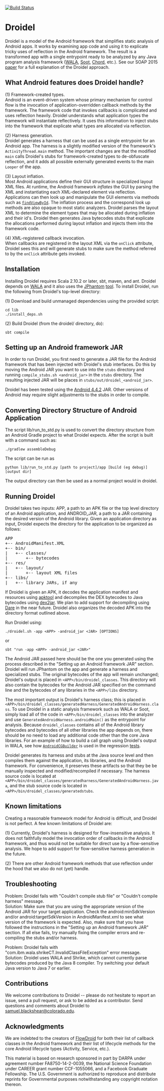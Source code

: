 [![Build Status](https://travis-ci.org/cuplv/droidel.svg?branch=master)](https://travis-ci.org/cuplv/droidel)

Droidel
=======

Droidel is a model of the Android framework that simplifies static analysis of Android apps. It works by examining app code and using it to explicate tricky uses of reflection in the Android framework. The result is a transformed app with a single entrypoint ready to be analyzed by any Java program analysis framework ([WALA](http://wala.sourceforge.net/wiki/index.php/Main_Page), [Soot](http://www.sable.mcgill.ca/soot/), [Chord](http://pag.gatech.edu/chord), etc.). See our SOAP 2015 [paper](https://www.cs.colorado.edu/~sabl4745/papers/droidel.pdf) for a full explanation of the Droidel approach.


What Android features does Droidel handle?
------------------------------------------
(1) Framework-created types.  
Android is an event-driven system whose primary mechanism for control flow is the invocation of application-overridden callback methods by the framework. The framework code that invokes callbacks is complicated and uses reflection heavily. Droidel understands what application types the framework will instantiate reflectively. It uses this information to inject stubs into the framework that explicate what types are allocated via reflection. 

(2) Harness generation.  
Droidel generates a harness that can be used as a single entrypoint for an Android app. The harness is a slightly modified version of the framework's `ActivityThread.main` method. The important changes are that the modified `main` calls Droidel's stubs for framework-created types to de-obfuscate reflection, and it adds all possible externally generated events to the main `Looper` of the app.

(3) Layout inflation.  
Most Android applications define their GUI structure in specialized layout XML files. At runtime, the Android framework *inflates* the GUI by parsing the XML and instantiating each XML-declared element via reflection. Applications can then look up and manipulate the GUI elements via methods such as [`findViewById`](http://developer.android.com/reference/android/app/Activity.html#findViewById(int)). The inflation process and the correspond look up methods are also opaque to most static analyzers. Droidel parses the layout XML to determine the element types that may be allocated during inflation and their id's. Droidel then generates Java bytecodes stubs that explicate the allocations performed during layout inflation and injects them into the framework code.

(4) XML-registered callback invocation.  
When callbacks are registered in the layout XML via the `onClick` attribute, Droidel sees this and will generate stubs to make sure the method referred to by the `onClick` attribute gets invoked.


Installation
------------
Installing Droidel requires Scala 2.10.2 or later, sbt, maven, and ant. Droidel depends on [WALA](https://github.com/wala/WALA) and it also uses the [JPhantom](http://cgi.di.uoa.gr/~smaragd/jphantom-oopsla13.pdf) [tool](https://github.com/gbalats/jphantom). To install Droidel, run the following from Droidel's top-level directory:

(1) Download and build unmanaged dependencies using the provided script:
    
    cd lib
    ./install_deps.sh

(2) Build Droidel (from the droidel/ directory, do):

    sbt compile


Setting up an Android framework JAR
-----------------------------------
In order to run Droidel, you first need to generate a JAR file for the Android framework that has been injected with Droidel's stub interfaces. Do this by moving the Android JAR you want to use into the `stubs` directory and running `compile_stubs.sh <android_jar>` in the `stubs` directory. The resulting injected JAR will be places in `stubs/out/droidel_<android_jar>`.

Droidel has been tested using the [Android 4.4.2](http://repository.grepcode.com/java/ext/com/google/android/android/4.4.2_r1/android-4.4.2_r1.jar) JAR. Other versions of Android may require slight adjustments to the stubs in order to compile.


Converting Directory Structure of Android Application
---------------------------------------------
The script lib/run_to_std.py is used to convert the directory structure from an Android Gradle project to what Droidel expects.  After the script is built with a command such as:

    ./gradlew assembleDebug 
   
The script can be run as 

    python lib/run_to_std.py [path to project]/app [build (eg debug)] [output dir]
    
The output directory can then be used as a normal project would in droidel.

Running Droidel
---------------

Droidel takes two inputs: APP, a path to an APK file or the top level directory of an Android application, and ANDROID_JAR, a path to a JAR containing the desired version of the Android library. Given an application directory as input, Droidel expects the directory for the application to be organized as follows:

<pre>
APP
+-- AndroidManifest.XML
+-- bin/
|   +-- classes/
|       +-- bytecodes
+-- res/
|   +-- layout/
|       +-- layout XML files
+-- libs/
|   +-- library JARs, if any
</pre>


If Droidel is given an APK, it decodes the application manifest and resources using [apktool](http://code.google.com/p/android-apktool/) and decompiles the DEX bytecodes to Java bytecodes using [dex2jar](http://code.google.com/p/dex2jar/). We plan to add support for decompiling using [Dare](http://siis.cse.psu.edu/dare/) in the near future. Droidel also organizes the decoded APK into the directory format outlined above.

Run Droidel using:

	./droidel.sh -app <APP> -android_jar <JAR> [OPTIONS]

or

	sbt "run -app <APP> -android_jar <JAR>"

The Android JAR passed here should be the one you generated using the process described in the "Setting up an Android framework JAR" section. Droidel will run JPhantom on the app and generate a harness and specialized stubs. The original bytecodes of the app will remain unchanged; Droidel's output is placed in `<APP>/bin/droidel_classes`. This directory will also contain the bytecodes for the Android JAR specified on the command line and the bytecodes of any libraries in the `<APP>/libs` directory.

The most important output is Droidel's harness class; this is placed in `<APP>/bin/droidel_classes/generatedHarness/GeneratedAndroidHarness.class`. To use Droidel in a static analysis framework such as WALA or Soot, simply load all of the code in `<APP>/bin/droidel_classes` into the analyzer and use `GeneratedAndroidHarness.androidMain()` as the entrypoint for analysis. Because `droidel_classes` contains all of the Android library bytecodes and bytecodes of all other libraries the app depends on, there should be no need to load any additional code other than the core Java libraries. For an example of how to build a call graph using Droidel's output in WALA, see how [`AndroidCGBuilder`](https://github.com/cuplv/droidel/blob/master/src/main/scala/edu/colorado/droidel/driver/AndroidCGBuilder.scala) is used in the regression [tests](https://github.com/cuplv/droidel/blob/master/src/test/scala/Regression.scala).

Droidel generates its harness and stubs at the Java source level and then compiles them against the application, its libraries, and the Android framework. For convenience, it preserves these artifacts so that they be be manually inspected and modified/recompiled if necessary. The harness source code is located at `<APP>/bin/droidel_classes/generatedharness/GeneratedAndroidHarness.java`, and the stub source code is located in `<APP>/bin/droidel_classes/generatedstubs`.


Known limitations
-----------------
Creating a reasonable framework model for Android is difficult, and Droidel is not perfect. A few known limitations of Droidel are:

(1) Currently, Droidel's harness is designed for flow-insensitive analysis. It does not faithfully model the invocation order of callbacks in the Android framework, and thus would not be suitable for direct use by a flow-sensitive analysis. We hope to add support for flow-sensitive harness generation in the future.

(2) There are other Android framework methods that use reflection under the hood that we also do not (yet) handle.


Troubleshooting
---------------
Problem: Droidel fails with "Couldn't compile stub file" or "Couldn't compile harness" message.  
Solution: Make sure that you are using the appropriate version of the Android JAR for your target application. Check the android:minSdkVersion and/or android:targetSdkVersion in AndroidManifest.xml to see what version of the framework is expected. Also, make sure that you have followed the instructions in the "Setting up an Android framework JAR" section. If all else fails, try manually fixing the compiler errors and re-compiling the stubs and/or harness.

Problem: Droidel fails with "com.ibm.wala.shrikeCT.InvalidClassFileException" error message.  
Solution: Droidel uses WALA and Shrike, which cannot currently parse bytecodes produced by the Java 8 compiler. Try switching your default Java version to Java 7 or earlier.


Contributions
-------------
We welcome contributions to Droidel -- please do not hesitate to report an issue, send a pull request, or ask to be added as a contributor. Send questions and comments about Droidel to samuel.blackshear@colorado.edu.   


Acknowledgments
----------------
We are indebted to the creators of [FlowDroid](http://sseblog.ec-spride.de/tools/flowdroid/) for both their list of callback classes in the Android framework and their list of lifecycle methods for the core Android lifecycle types (Activity, Service, etc.).

This material is based on research sponsored in part by DARPA under agreement number FA8750-14-2-0039, the National Science Foundation under CAREER grant number CCF-1055066, and a Facebook Graduate Fellowship. The U.S. Government is authorized to reproduce and distribute reprints for Governmental purposes notwithstanding any copyright notation thereon.










